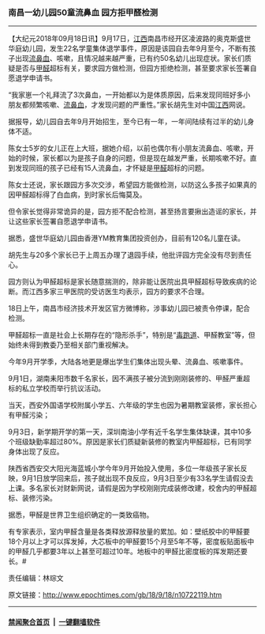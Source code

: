 ### 南昌一幼儿园50童流鼻血 园方拒甲醛检测
------------------------

<p>【大纪元2018年09月18日讯】9月17日，<a href="http://www.epochtimes.com/gb/tag/%E6%B1%9F%E8%A5%BF.html">江西</a>南昌市经开区凌波路的奥克斯盛世华庭幼儿园，发生22名学童集体退学事件，原因是该园自去年9月至今，不断有孩子出现<a href="http://www.epochtimes.com/gb/tag/%E6%B5%81%E9%BC%BB%E8%A1%80.html">流鼻血</a>、咳嗽，且情况越来越严重，已有约50名幼儿出现症状。家长们质疑是否与<a href="http://www.epochtimes.com/gb/tag/%E7%94%B2%E9%86%9B.html">甲醛</a>超标有关，要求园方做检测，但园方拒绝检测，甚至要求家长签署自愿退学申请书。</p>
<p>“我家崽一个礼拜流了3次鼻血，一开始都以为是体质原因，后来发现同班好多小朋友都频繁咳嗽、<a href="http://www.epochtimes.com/gb/tag/%E6%B5%81%E9%BC%BB%E8%A1%80.html">流鼻血</a>，才发现问题的严重性。”家长胡先生对中国<a href="http://www.epochtimes.com/gb/tag/%E6%B1%9F%E8%A5%BF.html">江西</a>网说。</p>
<p>据报导，幼儿园自去年9月开始招生，至今已有一年，一年间陆续有过半的幼儿身体不适。</p>
<p>陈女士5岁的女儿正在上大班，据她介绍，以前也偶尔有小朋友流鼻血、咳嗽，开始的时候，家长都以为是孩子自身的问题，但是现在越发严重，长期咳嗽不好。直到发现同班的孩子已经有15人流鼻血，才怀疑是<a href="http://www.epochtimes.com/gb/tag/%E7%94%B2%E9%86%9B.html">甲醛</a>超标的问题。</p>
<p>陈女士还说，家长跟园方多次交涉，希望园方能做检测，以防这么多孩子如果真的因甲醛超标得了白血病，到时家长后悔莫及。</p>
<p>但令家长觉得非常诡异的是，园方拒不配合检测，甚至扬言要揪出造谣的家长，并让这些家长签署自愿退学申请书。</p>
<p>据悉，盛世华庭幼儿园由香港YM教育集团投资创办，目前有120名儿童在读。</p>
<p>胡先生与20多个家长已于上周五办理了退园手续，他批评园方完全没有尽到责任心。</p>
<p>园方则认为甲醛超标是家长随意揣测的，除非能让医院出具甲醛超标导致疾病的论断。而江西多家三甲医院的受访医生均表示，园方的要求不合理。</p>
<p>18日上午，南昌市经济技术开发区官方微博称，涉事幼儿园已被责令停课，配合检测。</p>
<p>甲醛超标一直是社会上长期存在的“隐形杀手”，特别是“<a href="http://www.epochtimes.com/gb/tag/%E6%AF%92%E8%B7%91%E9%81%93.html">毒跑道</a>、甲醛教室”等，但始终未得到教委乃至相关部门重视解决。</p>
<p>今年9月开学季，大陆各地更是爆出学生们集体出现头晕、流鼻血、咳嗽事件。</p>
<p>9月1日，湖南耒阳市数千名家长，因不满孩子被分流到刚刚装修的、甲醛严重超标的私立学校而举行抗议活动。</p>
<p>当天，西安外国语学校附属小学五、六年级的学生也因为暑期教室装修，家长担心有甲醛污染；</p>
<p>9月3日，新学期开学的第一天，深圳南油小学有近千名学生集体缺课，其中10多个班级缺勤率超过80%。原因是家长们质疑新装修的教室内甲醛超标，已有同学身体出现了反应。</p>
<p>陕西省西安交大阳光海蓝城小学今年9月开始投入使用，多位一年级孩子家长反映，9月1日放学回来后，孩子就出现不良反应，9月3日至少有33名学生请假没去上课。多名家长对财新网说，请假是因为学校刚刚完成装修改建，校舍内的甲醛超标、装修污染。</p>
<p>据悉，甲醛是世界卫生组织确定的一类致癌物。</p>
<p>有专家表示，室内甲醛含量是各类释放源释放量的累加。如：壁纸胶中的甲醛要18个月以上才可以挥发掉，大芯板中的甲醛要15个月至5年不等，密度板贴面板中的甲醛几乎都要3年以上甚至可超过10年。地板中的甲醛比密度板的挥发期还要长。#</p>
<p>责任编辑：林琮文</p>

原文链接：http://www.epochtimes.com/gb/18/9/18/n10722119.htm


------------------------
#### [禁闻聚合首页](https://github.com/gfw-breaker/banned-news/blob/master/README.md) &nbsp;|&nbsp;  [一键翻墙软件](https://github.com/gfw-breaker/nogfw/blob/master/README.md)